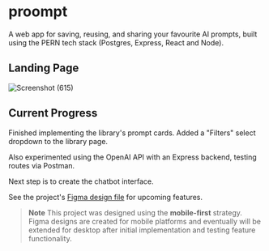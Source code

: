# proompt

A web app for saving, reusing, and sharing your favourite AI prompts, built using the PERN tech stack (Postgres, Express, React and Node).

## Landing Page

![Screenshot (615)](https://github.com/owencooke/proompt/assets/90405643/35e9e553-abcd-4b96-ba44-38ed09a81105)

## Current Progress

Finished implementing the library's prompt cards. Added a "Filters" select dropdown to the library page.

Also experimented using the OpenAI API with an Express backend, testing routes via Postman.

Next step is to create the chatbot interface.

See the project's [Figma design file](https://www.figma.com/file/yAReOYpwFXfgAT1j23mwOr/proompt?type=design&node-id=3%3A6&mode=design&t=JxQhzeXlr1peugGr-1) for upcoming features.

> **Note**
> This project was designed using the **mobile-first** strategy. Figma designs are created for mobile platforms and eventually will be extended for desktop after initial implementation and testing feature functionality.
